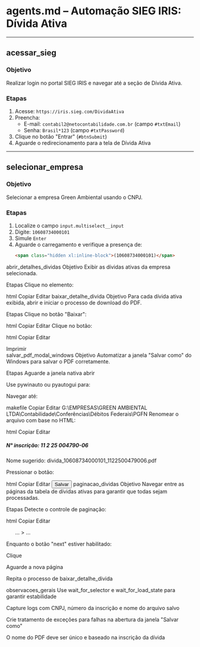 # agents.md – Automação SIEG IRIS: Dívida Ativa

---

## acessar_sieg

### Objetivo
Realizar login no portal SIEG IRIS e navegar até a seção de Dívida Ativa.

### Etapas
1. Acesse: `https://iris.sieg.com/DividaAtiva`
2. Preencha:
   - E-mail: `contabil2@netocontabilidade.com.br` (campo `#txtEmail`)
   - Senha: `Brasil*123` (campo `#txtPassword`)
3. Clique no botão "Entrar" (`#btnSubmit`)
4. Aguarde o redirecionamento para a tela de Dívida Ativa

---

## selecionar_empresa

### Objetivo
Selecionar a empresa Green Ambiental usando o CNPJ.

### Etapas
1. Localize o campo `input.multiselect__input`
2. Digite: `10608734000101`
3. Simule `Enter`
4. Aguarde o carregamento e verifique a presença de:
   ```html
   <span class="hidden xl:inline-block">(10608734000101)</span>
abrir_detalhes_dividas
Objetivo
Exibir as dívidas ativas da empresa selecionada.

Etapas
Clique no elemento:

html
Copiar
Editar
<span class="pill-alert pill cursor-pointer" onclick="SeeDetails(...)">
baixar_detalhe_divida
Objetivo
Para cada dívida ativa exibida, abrir e iniciar o processo de download do PDF.

Etapas
Clique no botão "Baixar":

html
Copiar
Editar
<a id="btnDownload-..." class="btn btn-sm ...">
Clique no botão:

html
Copiar
Editar
<div role="button">Imprimir</div>
salvar_pdf_modal_windows
Objetivo
Automatizar a janela "Salvar como" do Windows para salvar o PDF corretamente.

Etapas
Aguarde a janela nativa abrir

Use pywinauto ou pyautogui para:

Navegar até:

makefile
Copiar
Editar
G:\EMPRESAS\GREEN AMBIENTAL LTDA\Contabilidade\Conferências\Débitos Federais\PGFN
Renomear o arquivo com base no HTML:

html
Copiar
Editar
<h5>N° inscrição: <span>11 2 25 004790-06</span></h5>
Nome sugerido: divida_10608734000101_1122500479006.pdf

Pressionar o botão:

html
Copiar
Editar
<button><span>Salvar</span></button>
paginacao_dividas
Objetivo
Navegar entre as páginas da tabela de dívidas ativas para garantir que todas sejam processadas.

Etapas
Detecte o controle de paginação:

html
Copiar
Editar
<ul class="pagination">
  ...
  <a data-dt-idx="next">&gt;</a>
  ...
</ul>
Enquanto o botão "next" estiver habilitado:

Clique

Aguarde a nova página

Repita o processo de baixar_detalhe_divida

observacoes_gerais
Use wait_for_selector e wait_for_load_state para garantir estabilidade

Capture logs com CNPJ, número da inscrição e nome do arquivo salvo

Crie tratamento de exceções para falhas na abertura da janela "Salvar como"

O nome do PDF deve ser único e baseado na inscrição da dívida
